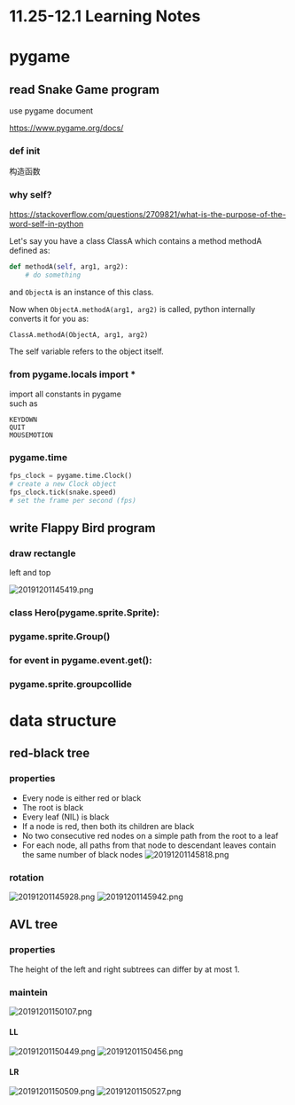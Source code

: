 # 11.25-12.1 Learning Notes
# pygame
## read Snake Game program
use pygame document

<https://www.pygame.org/docs/>
### def __init__
构造函数

### why self?
<https://stackoverflow.com/questions/2709821/what-is-the-purpose-of-the-word-self-in-python>

Let's say you have a class ClassA which contains a method methodA defined as:
```py
def methodA(self, arg1, arg2):
    # do something
```
and ```ObjectA``` is an instance of this class.

Now when ```ObjectA.methodA(arg1, arg2)``` is called, python internally converts it for you as:
```py
ClassA.methodA(ObjectA, arg1, arg2)
```
The self variable refers to the object itself.

### from pygame.locals import *
import all constants in pygame  
such as
```
KEYDOWN
QUIT
MOUSEMOTION
```
### pygame.time
```py
fps_clock = pygame.time.Clock()
# create a new Clock object
fps_clock.tick(snake.speed)
# set the frame per second (fps)
```
## write Flappy Bird program
### draw rectangle
left and top

![20191201145419.png](https://i.loli.net/2019/12/01/Anuk7IQRv3l6FrZ.png)
### class Hero(pygame.sprite.Sprite):
### pygame.sprite.Group()
### for event in pygame.event.get():
### pygame.sprite.groupcollide
# data structure
## red-black tree

### properties
+ Every node is either red or black
+ The root is black
+ Every leaf (NIL) is black
+ If a node is red, then both its children are black
+ No two consecutive red nodes on a simple path from the root to a leaf
+ For each node, all paths from that node to descendant leaves contain the same number of black nodes
![20191201145818.png](https://i.loli.net/2019/12/01/DoCb1Lz96BsjdOS.png)
### rotation
![20191201145928.png](https://i.loli.net/2019/12/01/iRKyXYecbGOTIDB.png)
![20191201145942.png](https://i.loli.net/2019/12/01/FMuC8OAt7l2yGpI.png)
## AVL tree
### properties
The height of the left and right subtrees can differ by at most 1. 
### maintein
![20191201150107.png](https://i.loli.net/2019/12/01/6O2eXBMgmbkJjuq.png)
#### LL
![20191201150449.png](https://i.loli.net/2019/12/01/hiXKxg3LrUR491k.png)
![20191201150456.png](https://i.loli.net/2019/12/01/LhKyUa6z19nBYxO.png)
#### LR
![20191201150509.png](https://i.loli.net/2019/12/01/Ca93LDeARQMGZTU.png)
![20191201150527.png](https://i.loli.net/2019/12/01/SQDOEC9uc1BgX2s.png)